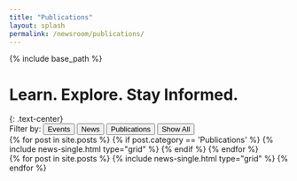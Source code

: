 ```yaml
---
title: "Publications"
layout: splash
permalink: /newsroom/publications/
---
```


{% include base_path %}


<h1 class="page__title">Learn. Explore. Stay Informed.</h1>
{: .text-center}


<div class="button-group filters-button-group">
  <label>Filter by: </label>  
  <button class="btn btn--inverse btn--events" data-filter="item-events">Events</button>
  <button class="btn btn--inverse btn--news" data-filter="item-news">News</button>
  <button class="btn btn--inverse btn--publications is-checked" data-filter="item-publications">Publications</button>
  <button class="btn btn--inverse btn--reset" data-filter="*">Show All</button>
</div>


<div class="grid__wrapper">
  {% for post in site.posts %}
  {% if post.category == 'Publications' %}
  {% include news-single.html type="grid" %}
  {% endif %}
  {% endfor %}
</div>

<div class="hidden" id="grid__full">
  {% for post in site.posts %}
  {% include news-single.html type="grid" %}
  {% endfor %}
</div>

